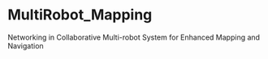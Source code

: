 # MultiRobot_Mapping
Networking in Collaborative Multi-robot System for Enhanced Mapping and Navigation

